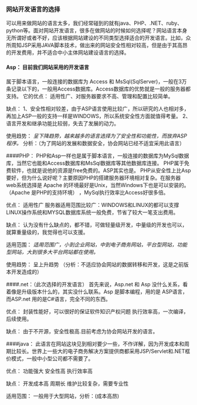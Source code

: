 ### 网站开发语言的选择
可以用来做网站的语言太多，我们经常碰到的就有java、PHP、.NET、ruby、python等。面对网站开发语言，很多在做网站的时候如何选择呢？网站语言本身无所谓好或者不好，应该根据网站建设的不同类型选择适合的开发语言。比如，众所周知JSP采用JAVA脚本技术，做出来的网站安全性相对较高，但是由于其高昂的开发费用，并不适合中小主体网站建设语言的选择。
#### Asp： 目前我们网站采用的开发语言
属于脚本语言，一般连接的数据库为 Access 和 MsSql(SqlServer)，一般在3万条记录以下的，一般用Access数据库。Access数据库的优势就是一般的服务器都支持。
它的优点：
适用性广、对服务器要求不高、管理和配置比较简单。

缺点：
1、安全性相对较差，由于ASP语言使用比较广，所以研究的人也相对多，再加上ASP一般的支持一样是WINDOWS，所以系统安全性方面就值得考量。
2、语言开发和继承功能比较弱，失去了发展的动力。

使用趋势：
*呈下降趋势，越来越多的语言选择为了安全性和功能性，而放弃ASP程序。*
分析：（为了网站的发展和数据安全，协会网站已经不适宜采用此语言）

####PHP：
 PHP和Asp一样也是属于脚本语言，一般连接的数据库为MySql数据库，当然它也能和Access数据库和MsSql数据库等其他数据库连接。
PHP属于免费软件，也就是说他的资源是free免费的。ASP其实也是。
PHP从安全性上比Asp要好，但为什么说好呢？主要原因PHP的搭建服务器环境相对复杂。在服务器web系统选择是 Apache 的环境最好是Unix，当然Windows下也是可以安装的。（Apache 是PHP的支持环境） ，MySql执行效率比Access好很多倍。

优点：
适用性广
服务器适用范围比较广：WINDOWS和LINUX的都可以支撑
LINUX操作系统和MYSQL数据库系统一般免费，节省了较大一笔支出费用。

缺点：
认为没有什么缺点的，都不错，可做轻量级开发，中量级的开发也可以，就算重量级的，我觉得也可以支援。

适用范围：
*适用范围广，小到企业网站，中到电子商务网站，平台型网站，功能型网站，大到很多大平台网站都在使用。*

使用趋势：
呈上升趋势
（分析：不适应协会网站的数据转移和开发，这是之前版本开发造成的）

####.net：（此次选择的开发语言）
首先来说，Asp.net 和 Asp 没什么关系，看着像是升级版本什么的，其实没什么联系。Asp 是脚本编程，用的是 ASP语言，而ASP.net 用的是C#语言，完全不同的东西。

优点：
封装性能好，可以很好的保证软件知识产权问题
执行效率高，一次编译，后续使用。

缺点：
由于不开源，安全性极高.目前考虑为协会网站开发的语言。

####java：
此语言在网站这块见到相对要少一些，不作详解，因为开发成本和周期比较长。世界上一些大的电子商务解决方案提供商都采用JSP/Servlet和.NET框价模式，一般中小型公司都不需要了。

优点：
功能强大 安全性高 执行效率高

缺点：
开发成本高 周期长 维护比较复杂，需要专业性

适用范围：
一般用于大型网站，分析：(成本高昂)
